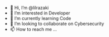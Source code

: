 - 👋 Hi, I’m @lilrazaki
- 👀 I’m interested in Developer 
- 🌱 I’m currently learning Code
- 💞️ I’m looking to collaborate on Cybersecurity 
- 📫 How to reach me ...

<!---
lilrazaki/lilrazaki is a ✨ special ✨ repository because its `README.md` (this file) appears on your GitHub profile.
You can click the Preview link to take a look at your changes.
--->
